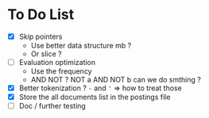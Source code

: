 # To Do List
- [X] Skip pointers
    - Use better data structure mb ?
    - Or slice ?
- [ ] Evaluation optimization
    - Use the frequency
    - AND NOT ? NOT a AND NOT b can we do smthing ?
- [X] Better tokenization ? `-` and `'` => how to treat those
- [X] Store the all documents list in the postings file
- [ ] Doc / further testing